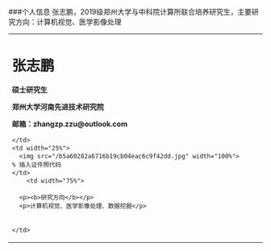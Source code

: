 ###个人信息
张志鹏，2019级郑州大学与中科院计算所联合培养研究生，主要研究方向：计算机视觉、医学影像处理
<table border="0">
  <tr>
    <td width="75%">
      <h1>张志鹏</h1>
      <p><b>硕士研究生</b></p>
      <p><b>郑州大学河南先进技术研究院</b></p>
      <p><b>邮箱：zhangzp.zzu@outlook.com</b></p>
      
    </td>
    <td width="25%">
      <img src="/b5a60282a6716b19cb04eac6c9f42dd.jpg" width="100%">      % 插入证件照代码
    </td>
        <td width="75%">

      <p><b>研究方向</b></p>
      <p>计算机视觉、医学影像处理、数据挖掘</p>

      
    </td>
  </tr>
</table>

